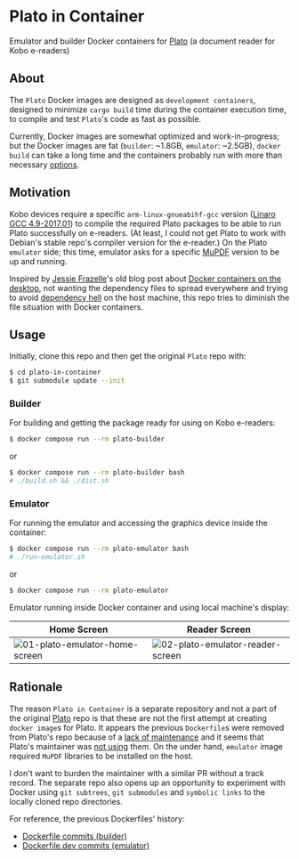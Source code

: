 # Plato in Container

Emulator and builder Docker containers for [Plato](https://github.com/baskerville/plato) (a document reader for Kobo e-readers)

## About

The `Plato` Docker images are designed as `development containers`, designed to minimize `cargo build` time during the container execution time, to compile and test `Plato`'s code as fast as possible.

Currently, Docker images are somewhat optimized and work-in-progress; but the Docker images are fat (`builder`: ~1.8GB, `emulator`: ~2.5GB), `docker build` can take a long time and the containers probably run with more than necessary [options](https://docs.docker.com/engine/reference/run/#options).

## Motivation

Kobo devices require a specific `arm-linux-gnueabihf-gcc` version ([Linaro GCC 4.9-2017.01](https://github.com/kobolabs/Kobo-Reader/tree/master/toolchain)) to compile the required Plato packages to be able to run Plato successfully on e-readers. (At least, I could not get Plato to work with Debian's stable repo's compiler version for the e-reader.) On the Plato `emulator` side; this time, emulator asks for a specific [MuPDF](https://mupdf.com/) version to be up and running.

Inspired by [Jessie Frazelle](https://github.com/jessfraz)'s old blog post about [Docker containers on the desktop](https://blog.jessfraz.com/post/docker-containers-on-the-desktop/), not wanting the dependency files to spread everywhere and trying to avoid [dependency hell](https://en.wikipedia.org/wiki/Dependency_hell) on the host machine, this repo tries to diminish the file situation with Docker containers.

## Usage

Initially, clone this repo and then get the original `Plato` repo with:
```sh
$ cd plato-in-container
$ git submodule update --init
```

### Builder

For building and getting the package ready for using on Kobo e-readers:
```sh
$ docker compose run --rm plato-builder
```
or

```sh
$ docker compose run --rm plato-builder bash
# ./build.sh && ./dist.sh
```

### Emulator

For running the emulator and accessing the graphics device inside the container:
```sh
$ docker compose run --rm plato-emulator bash
# ./run-emulator.sh
```
or

```sh
$ docker compose run --rm plato-emulator
```

Emulator running inside Docker container and using local machine's display:

Home Screen  |  Reader Screen
-------------|-----------------
![01-plato-emulator-home-screen](./screenshots/01-plato-emulator-home-screen.png "Plato home screen") | ![02-plato-emulator-reader-screen](./screenshots/02-plato-emulator-reader-screen.png "Plato reader screen")

## Rationale

The reason `Plato in Container` is a separate repository and not a part of the original [Plato](https://github.com/baskerville/plato) repo is that these are not the first attempt at creating `docker image`s for Plato. It appears the previous `Dockerfile`s were removed from Plato's repo because of a [lack of maintenance](https://github.com/baskerville/plato/commit/573a573) and it seems that Plato's maintainer was [not using](https://github.com/baskerville/plato/issues/255#issuecomment-1230743385) them. On the under hand, `emulator` image required `MuPDF` libraries to be installed on the host.

I don't want to burden the maintainer with a similar PR without a track record. The separate repo also opens up an opportunity to experiment with Docker using `git subtrees`, `git submodules` and `symbolic links` to the locally cloned repo directories.

For reference, the previous Dockerfiles' history:
- [Dockerfile commits (builder)](https://github.com/baskerville/plato/commits/master/Dockerfile)
- [Dockerfile.dev commits (emulator)](https://github.com/baskerville/plato/commits/master/Dockerfile.dev)
